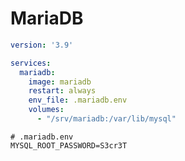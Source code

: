 # MariaDB

```yaml
version: '3.9'

services:
  mariadb:
    image: mariadb   
    restart: always
    env_file: .mariadb.env
    volumes:
      - "/srv/mariadb:/var/lib/mysql" 
```

```shell
# .mariadb.env
MYSQL_ROOT_PASSWORD=S3cr3T
```
